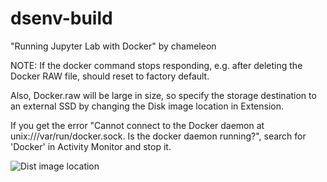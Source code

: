 # dsenv-build
"Running Jupyter Lab with Docker" by chameleon

NOTE: If the docker command stops responding, e.g. after deleting the Docker RAW file, should reset to factory default. 


Also, Docker.raw will be large in size, so specify the storage destination to an external SSD by changing the Disk image location in Extension.


If you get the error "Cannot connect to the Docker daemon at unix:///var/run/docker.sock. Is the docker daemon running?", search for 'Docker' in Activity Monitor and stop it.
      
![Dist image location](https://github.com/keita-sa/dsenv-build/assets/58361623/ee3d9f26-6102-4b7e-9da4-32f2b8eeeaa2)

